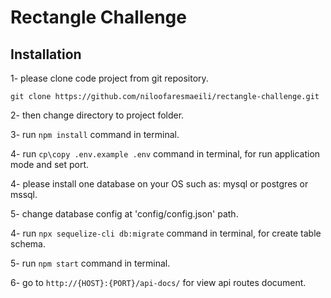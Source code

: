 # Rectangle Challenge

## Installation

1- please clone code project from git repository.
```
git clone https://github.com/niloofaresmaeili/rectangle-challenge.git
```

2- then change directory to project folder.

3- run `npm install` command in terminal.

4- run `cp\copy .env.example .env` command in terminal, for run application mode and set port.

4- please install one database on your OS such as: mysql or postgres or mssql.

5- change database config at 'config/config.json' path.

4- run `npx sequelize-cli db:migrate` command in terminal, for create table schema.

5- run `npm start` command in terminal.

6- go to `http://{HOST}:{PORT}/api-docs/` for view api routes document.


